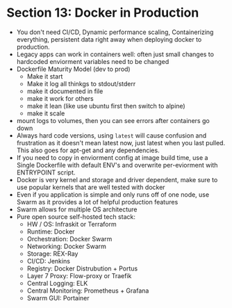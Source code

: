 # Section 13: Docker in Production
- You don't need CI/CD, Dynamic performance scaling, Containerizing everything, persistent data right away when deploying docker to production.
- Legacy apps can work in containers well: often just small changes to hardcoded enviorment variables need to be changed
- Dockerfile Maturity Model (dev to prod)
    - Make it start
    - Make it log all thinkgs to stdout/stderr
    - make it documented in file
    - make it work for others
    - make it lean (like use ubuntu first then switch to alpine)
    - make it scale
- mount logs to volumes, then you can see errors after containers go down
- Always hard code versions, using `latest` will cause confusion and frustration as it doesn't mean latest now, just latest when you last pulled. This also goes for apt-get and any dependencies.
- If you need to copy in enviorment config at image build time, use a Single Dockerfile with default ENV's and overwrite per-eviorment with ENTRYPOINT script.
- Docker is very kernel and storage and driver dependent, make sure to use popular kernels that are well tested with docker
- Even if you application is simple and only runs off of one node, use Swarm as it provides a lot of helpful production features
- Swarm allows for multiple OS architecture
- Pure open source self-hosted tech stack:
    - HW / OS: Infraskit or Terraform
    - Runtime: Docker
    - Orchestration: Docker Swarm
    - Networking: Docker Swarm
    - Storage: REX-Ray
    - CI/CD: Jenkins
    - Registry: Docker Distrubution + Portus
    - Layer 7 Proxy: Flow-proxy or Traefik
    - Central Logging: ELK
    - Central Monitoring: Prometheus + Grafana
    - Swarm GUI: Portainer

